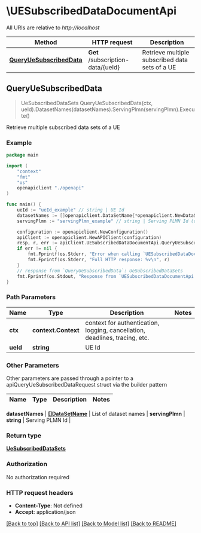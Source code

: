 # \UESubscribedDataDocumentApi

All URIs are relative to *http://localhost*

Method | HTTP request | Description
------------- | ------------- | -------------
[**QueryUeSubscribedData**](UESubscribedDataDocumentApi.md#QueryUeSubscribedData) | **Get** /subscription-data/{ueId} | Retrieve multiple subscribed data sets of a UE



## QueryUeSubscribedData

> UeSubscribedDataSets QueryUeSubscribedData(ctx, ueId).DatasetNames(datasetNames).ServingPlmn(servingPlmn).Execute()

Retrieve multiple subscribed data sets of a UE

### Example

```go
package main

import (
    "context"
    "fmt"
    "os"
    openapiclient "./openapi"
)

func main() {
    ueId := "ueId_example" // string | UE Id
    datasetNames := []openapiclient.DataSetName{*openapiclient.NewDataSetName()} // []DataSetName | List of dataset names (optional)
    servingPlmn := "servingPlmn_example" // string | Serving PLMN Id (optional)

    configuration := openapiclient.NewConfiguration()
    apiClient := openapiclient.NewAPIClient(configuration)
    resp, r, err := apiClient.UESubscribedDataDocumentApi.QueryUeSubscribedData(context.Background(), ueId).DatasetNames(datasetNames).ServingPlmn(servingPlmn).Execute()
    if err != nil {
        fmt.Fprintf(os.Stderr, "Error when calling `UESubscribedDataDocumentApi.QueryUeSubscribedData``: %v\n", err)
        fmt.Fprintf(os.Stderr, "Full HTTP response: %v\n", r)
    }
    // response from `QueryUeSubscribedData`: UeSubscribedDataSets
    fmt.Fprintf(os.Stdout, "Response from `UESubscribedDataDocumentApi.QueryUeSubscribedData`: %v\n", resp)
}
```

### Path Parameters


Name | Type | Description  | Notes
------------- | ------------- | ------------- | -------------
**ctx** | **context.Context** | context for authentication, logging, cancellation, deadlines, tracing, etc.
**ueId** | **string** | UE Id | 

### Other Parameters

Other parameters are passed through a pointer to a apiQueryUeSubscribedDataRequest struct via the builder pattern


Name | Type | Description  | Notes
------------- | ------------- | ------------- | -------------

 **datasetNames** | [**[]DataSetName**](DataSetName.md) | List of dataset names | 
 **servingPlmn** | **string** | Serving PLMN Id | 

### Return type

[**UeSubscribedDataSets**](UeSubscribedDataSets.md)

### Authorization

No authorization required

### HTTP request headers

- **Content-Type**: Not defined
- **Accept**: application/json

[[Back to top]](#) [[Back to API list]](../README.md#documentation-for-api-endpoints)
[[Back to Model list]](../README.md#documentation-for-models)
[[Back to README]](../README.md)

